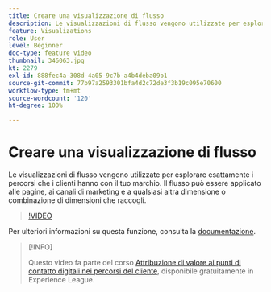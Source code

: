 ```yaml
---
title: Creare una visualizzazione di flusso
description: Le visualizzazioni di flusso vengono utilizzate per esplorare esattamente i percorsi che i clienti hanno con il tuo marchio. Il flusso può essere applicato alle pagine, ai canali di marketing e a qualsiasi altra dimensione o combinazione di dimensioni che raccogli.
feature: Visualizations
role: User
level: Beginner
doc-type: feature video
thumbnail: 346063.jpg
kt: 2279
exl-id: 888fec4a-308d-4a05-9c7b-a4b4deba09b1
source-git-commit: 77b97a2593301bfa4d2c72de3f3b19c095e70600
workflow-type: tm+mt
source-wordcount: '120'
ht-degree: 100%

---
```


# Creare una visualizzazione di flusso

Le visualizzazioni di flusso vengono utilizzate per esplorare esattamente i percorsi che i clienti hanno con il tuo marchio. Il flusso può essere applicato alle pagine, ai canali di marketing e a qualsiasi altra dimensione o combinazione di dimensioni che raccogli.

>[!VIDEO](https://video.tv.adobe.com/v/346063/?quality=12&learn=on)

Per ulteriori informazioni su questa funzione, consulta la [documentazione](https://experienceleague.adobe.com/docs/analytics/analyze/analysis-workspace/visualizations/flow/flow.html?lang=it).

>[!INFO]
>
> Questo video fa parte del corso [Attribuzione di valore ai punti di contatto digitali nei percorsi del cliente](https://experienceleague.adobe.com/?recommended=Analytics-U-1-2020.2&amp;lang=it), disponibile gratuitamente in Experience League.